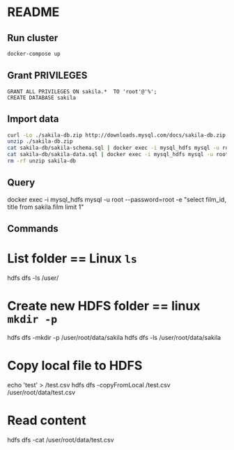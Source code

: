 # README

## Run cluster
```bash
docker-compose up
```

## Grant PRIVILEGES

```
GRANT ALL PRIVILEGES ON sakila.*  TO 'root'@'%';
CREATE DATABASE sakila
```

## Import data

```bash
curl -Lo ./sakila-db.zip http://downloads.mysql.com/docs/sakila-db.zip
unzip ./sakila-db.zip
cat sakila-db/sakila-schema.sql | docker exec -i mysql_hdfs mysql -u root --password=root sakila
cat sakila-db/sakila-data.sql | docker exec -i mysql_hdfs mysql -u root --password=root sakila
rm -rf unzip sakila-db
```

## Query
docker exec -i mysql_hdfs mysql -u root --password=root -e "select film_id, title from sakila.film limit 1"


## Commands

# List folder == Linux `ls`
hdfs dfs -ls /user/
# Create new HDFS folder == linux `mkdir -p`
hdfs dfs -mkdir -p /user/root/data/sakila
hdfs dfs -ls /user/root/data/sakila
# Copy local file to HDFS
echo 'test' > /test.csv
hdfs dfs -copyFromLocal /test.csv /user/root/data/test.csv
# Read content 
hdfs dfs -cat /user/root/data/test.csv
